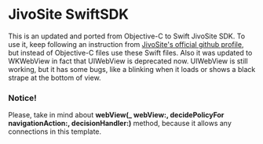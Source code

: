 # JivoSite SwiftSDK
This is an updated and ported from Objective-C to Swift JivoSite SDK. To use it, keep following an instruction from [JivoSite's official github profile](https://github.com/JivoSite/MobileSdk), but instead of Objective-C files use these Swift files. Also it was updated to WKWebView in fact that UIWebView is deprecated now. UIWebView is still working, but it has some bugs, like a blinking when it loads or shows a black strape at the bottom of view.

### Notice!
Please, take in mind about **webView(_ webView:, decidePolicyFor navigationAction:, decisionHandler:)** method, because it allows any connections in this template.
